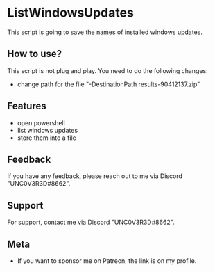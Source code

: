 
# ListWindowsUpdates
This script is going to save the names of installed windows updates.

## How to use?

This script is not plug and play. You need to do the following changes:

- change path for the file "-DestinationPath results-90412137.zip"


## Features

- open powershell 
- list windows updates
- store them into a file



## Feedback

If you have any feedback, please reach out to me via Discord "UNC0V3R3D#8662".






## Support

For support, contact me via  Discord "UNC0V3R3D#8662".


## Meta


- If you want to sponsor me on Patreon, the link is on my profile.


